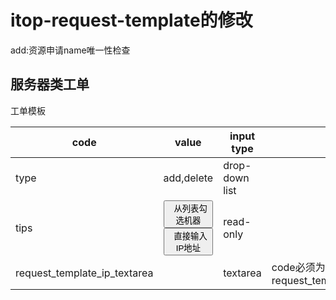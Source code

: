 # itop-request-template的修改

add:资源申请name唯一性检查

## 服务器类工单

工单模板

| code | value | input type | 备注 |
| ---  | ----  | ---------- | ---- |
| type | add,delete| drop-down list | |
| tips | <div class="btn-group"><button class="btn btn-primary form_btn_transition" type="button" name="le_server_list" onclick="displayList()"><span class="glyphicon glyphicon-list"></span>    从列表勾选机器</button><button class="btn btn-info form_btn_transition" type="button" name="le_server_textarea" onclick="displayTextarea()"><span class="glyphicon glyphicon-text-height"></span>    直接输入IP地址</button></div>| read-only| |
|request_template_ip_textarea | |textarea | code必须为request_template_ip_textarea |
